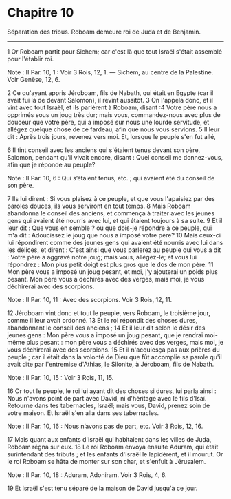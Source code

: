 # Chapitre 10

Séparation des tribus.
Roboam demeure roi de Juda et de Benjamin.

***

1 Or Roboam partit pour Sichem; car c'est là que tout Israël s'était assemblé pour l'établir roi.

<span class="bible-note">Note : </span> II Par. 10, 1 : Voir 3 Rois, 12, 1. ― Sichem, au centre de la Palestine. Voir Genèse, 12, 6.

2 Ce qu'ayant appris Jéroboam, fils de Nabath, qui était en Egypte (car il avait fui là de devant Salomon), il revint aussitôt. 3 On l'appela donc, et il vint avec tout Israël, et ils parlèrent à Roboam, disant :4 Votre père nous a opprimés sous un joug très dur; mais vous, commandez-nous avec plus de douceur que votre père, qui a imposé sur nous une lourde servitude, et allégez quelque chose de ce fardeau, afin que nous vous servions. 5 Il leur dit : Après trois jours, revenez vers moi. Et, lorsque le peuple s'en fut allé,


6 Il tint conseil avec les anciens qui s'étaient tenus devant son père, Salomon, pendant qu'il vivait encore, disant : Quel conseil me donnez-vous, afin que je réponde au peuple?

<span class="bible-note">Note : </span> II Par. 10, 6 : Qui s’étaient tenus, etc. ; qui avaient été du conseil de son père.

7 Ils lui dirent : Si vous plaisez à ce peuple, et que vous l'apaisiez par des paroles douces, ils vous serviront en tout temps. 8 Mais Roboam abandonna le conseil des anciens, et commença à traiter avec les jeunes gens qui avaient été nourris avec lui, et qui étaient toujours à sa suite. 9 Et il leur dit : Que vous en semble ? ou que dois-je répondre à ce peuple, qui m'a dit : Adoucissez le joug que nous a imposé votre père? 10 Mais ceux-ci lui répondirent comme des jeunes gens qui avaient été nourris avec lui dans les délices, et dirent : C'est ainsi que vous parlerez au peuple qui vous a dit : Votre père a aggravé notre joug; mais vous, allégez-le; et vous lui répondrez : Mon plus petit doigt est plus gros que le dos de mon père. 11 Mon père vous a imposé un joug pesant, et moi, j'y ajouterai un poids plus pesant. Mon père vous a déchirés avec des verges, mais moi, je vous déchirerai avec des scorpions.

<span class="bible-note">Note : </span> II Par. 10, 11 : Avec des scorpions. Voir 3 Rois, 12, 11.


12 Jéroboam vint donc et tout le peuple, vers Roboam, le troisième jour, comme il leur avait ordonné. 13 Et le roi répondit des choses dures, abandonnant le conseil des anciens ; 14 Et il leur dit selon le désir des jeunes gens : Mon père vous a imposé un joug pesant, que je rendrai moi-même plus pesant : mon père vous a déchirés avec des verges, mais moi, je vous déchirerai avec des scorpions. 15 Et il n'acquiesça pas aux prières du peuple ; car il était dans la volonté de Dieu que fût accomplie sa parole qu'il avait dite par l'entremise d'Athias, le Silonite, à Jéroboam, fils de Nabath.

<span class="bible-note">Note : </span> II Par. 10, 15 : Voir 3 Rois, 11, 15.


16 Or tout le peuple, le roi lui ayant dit des choses si dures, lui parla ainsi : Nous n'avons point de part avec David, ni d'héritage avec le fils d'Isaï. Retourne dans tes tabernacles, Israël; mais vous, David, prenez soin de votre maison. Et Israël s'en alla dans ses tabernacles.

<span class="bible-note">Note : </span> II Par. 10, 16 : Nous n’avons pas de part, etc. Voir 3 Rois, 12, 16.


17 Mais quant aux enfants d'Israël qui habitaient dans les villes de Juda, Roboam régna sur eux. 18 Le roi Roboam envoya ensuite Aduram, qui était surintendant des tributs ; et les enfants d'Israël le lapidèrent, et il mourut. Or le roi Roboam se hâta de monter sur son char, et s'enfuit à Jérusalem.

<span class="bible-note">Note : </span> II Par. 10, 18 : Aduram, Adoniram. Voir 3 Rois, 4, 6.

19 Et Israël s'est tenu séparé de la maison de David jusqu'à ce jour.

